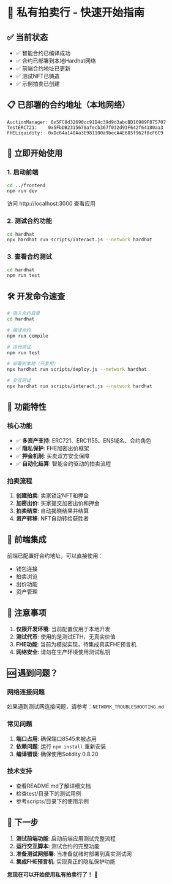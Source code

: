 # 🚀 私有拍卖行 - 快速开始指南

## ✅ 当前状态
- ✅ 智能合约已编译成功
- ✅ 合约已部署到本地Hardhat网络
- ✅ 前端合约地址已更新
- ✅ 测试NFT已铸造
- ✅ 示例拍卖已创建

## 📋 已部署的合约地址（本地网络）
```
AuctionManager: 0x5FC8d32690cc91D4c39d9d3abcBD16989F875707
TestERC721:    0x5FbDB2315678afecb367f032d93F642f64180aa3
FHELiquidity:  0xDc64a140Aa3E981100a9becA4E685f962f0cF6C9
```

## 🎯 立即开始使用

### 1. 启动前端
```bash
cd ../frontend
npm run dev
```
访问 http://localhost:3000 查看应用

### 2. 测试合约功能
```bash
cd hardhat
npx hardhat run scripts/interact.js --network hardhat
```

### 3. 查看合约测试
```bash
cd hardhat
npm run test
```

## 🛠️ 开发命令速查

```bash
# 进入合约目录
cd hardhat

# 编译合约
npm run compile

# 运行测试
npm run test

# 部署到本地（开发用）
npx hardhat run scripts/deploy.js --network hardhat

# 交互测试
npx hardhat run scripts/interact.js --network hardhat
```

## 🔧 功能特性

### 核心功能
- ✅ **多资产支持**: ERC721、ERC1155、ENS域名、合约角色
- ✅ **隐私保护**: FHE加密出价框架
- ✅ **押金机制**: 买卖双方安全保障
- ✅ **自动化结算**: 智能合约驱动的拍卖流程

### 拍卖流程
1. **创建拍卖**: 卖家锁定NFT和押金
2. **加密出价**: 买家提交加密出价和押金
3. **拍卖结束**: 自动揭晓结果并结算
4. **资产转移**: NFT自动转给获胜者

## 📱 前端集成

前端已配置好合约地址，可以直接使用：
- 钱包连接
- 拍卖浏览
- 出价功能
- 资产管理

## 🚨 注意事项

1. **仅限开发环境**: 当前配置仅用于本地开发
2. **测试代币**: 使用的是测试ETH，无真实价值
3. **FHE功能**: 当前为模拟实现，待集成真实FHE预言机
4. **网络安全**: 请勿在生产环境使用测试私钥

## 🆘 遇到问题？

### 网络连接问题
如果遇到测试网连接问题，请参考：`NETWORK_TROUBLESHOOTING.md`

### 常见问题
1. **端口占用**: 确保端口8545未被占用
2. **依赖问题**: 运行 `npm install` 重新安装
3. **编译错误**: 确保使用Solidity 0.8.20

### 技术支持
- 查看README.md了解详细文档
- 检查test/目录下的测试用例
- 参考scripts/目录下的使用示例

## 🎉 下一步

1. **测试前端功能**: 启动前端应用测试完整流程
2. **运行交互脚本**: 测试合约的完整功能
3. **准备测试网部署**: 当准备就绪时部署到真实测试网
4. **集成FHE预言机**: 实现真正的隐私保护功能

**您现在可以开始使用私有拍卖行了！** 🎊